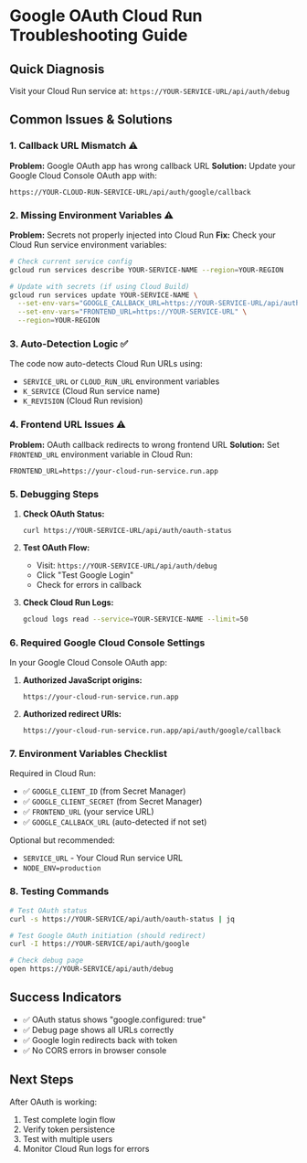 # Google OAuth Cloud Run Troubleshooting Guide

## Quick Diagnosis

Visit your Cloud Run service at: `https://YOUR-SERVICE-URL/api/auth/debug`

## Common Issues & Solutions

### 1. **Callback URL Mismatch** ⚠️

**Problem:** Google OAuth app has wrong callback URL
**Solution:** Update your Google Cloud Console OAuth app with:

```
https://YOUR-CLOUD-RUN-SERVICE-URL/api/auth/google/callback
```

### 2. **Missing Environment Variables** ⚠️

**Problem:** Secrets not properly injected into Cloud Run
**Fix:** Check your Cloud Run service environment variables:

```bash
# Check current service config
gcloud run services describe YOUR-SERVICE-NAME --region=YOUR-REGION

# Update with secrets (if using Cloud Build)
gcloud run services update YOUR-SERVICE-NAME \
  --set-env-vars="GOOGLE_CALLBACK_URL=https://YOUR-SERVICE-URL/api/auth/google/callback" \
  --set-env-vars="FRONTEND_URL=https://YOUR-SERVICE-URL" \
  --region=YOUR-REGION
```

### 3. **Auto-Detection Logic** ✅

The code now auto-detects Cloud Run URLs using:

- `SERVICE_URL` or `CLOUD_RUN_URL` environment variables
- `K_SERVICE` (Cloud Run service name)
- `K_REVISION` (Cloud Run revision)

### 4. **Frontend URL Issues** ⚠️

**Problem:** OAuth callback redirects to wrong frontend URL
**Solution:** Set `FRONTEND_URL` environment variable in Cloud Run:

```
FRONTEND_URL=https://your-cloud-run-service.run.app
```

### 5. **Debugging Steps**

1. **Check OAuth Status:**

   ```
   curl https://YOUR-SERVICE-URL/api/auth/oauth-status
   ```

2. **Test OAuth Flow:**
   - Visit: `https://YOUR-SERVICE-URL/api/auth/debug`
   - Click "Test Google Login"
   - Check for errors in callback

3. **Check Cloud Run Logs:**
   ```bash
   gcloud logs read --service=YOUR-SERVICE-NAME --limit=50
   ```

### 6. **Required Google Cloud Console Settings**

In your Google Cloud Console OAuth app:

1. **Authorized JavaScript origins:**

   ```
   https://your-cloud-run-service.run.app
   ```

2. **Authorized redirect URIs:**
   ```
   https://your-cloud-run-service.run.app/api/auth/google/callback
   ```

### 7. **Environment Variables Checklist**

Required in Cloud Run:

- ✅ `GOOGLE_CLIENT_ID` (from Secret Manager)
- ✅ `GOOGLE_CLIENT_SECRET` (from Secret Manager)
- ✅ `FRONTEND_URL` (your service URL)
- ✅ `GOOGLE_CALLBACK_URL` (auto-detected if not set)

Optional but recommended:

- `SERVICE_URL` - Your Cloud Run service URL
- `NODE_ENV=production`

### 8. **Testing Commands**

```bash
# Test OAuth status
curl -s https://YOUR-SERVICE/api/auth/oauth-status | jq

# Test Google OAuth initiation (should redirect)
curl -I https://YOUR-SERVICE/api/auth/google

# Check debug page
open https://YOUR-SERVICE/api/auth/debug
```

## Success Indicators

- ✅ OAuth status shows "google.configured: true"
- ✅ Debug page shows all URLs correctly
- ✅ Google login redirects back with token
- ✅ No CORS errors in browser console

## Next Steps

After OAuth is working:

1. Test complete login flow
2. Verify token persistence
3. Test with multiple users
4. Monitor Cloud Run logs for errors
